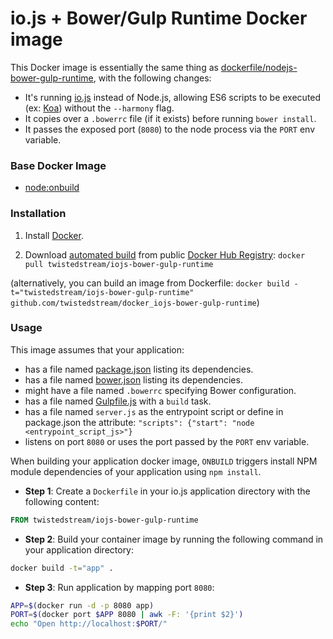 # io.js + Bower/Gulp Runtime Docker image

This Docker image is essentially the same thing as [dockerfile/nodejs-bower-gulp-runtime](https://registry.hub.docker.com/u/dockerfile/nodejs-bower-gulp-runtime/), with the following changes:

- It's running [io.js](https://iojs.org/) instead of Node.js, allowing ES6 scripts to be executed (ex: [Koa](http://koajs.com/)) without the `--harmony` flag.
- It copies over a `.bowerrc` file (if it exists) before running `bower install`.
- It passes the exposed port (`8080`) to the node process via the `PORT` env variable.

### Base Docker Image

* [node:onbuild](https://registry.hub.docker.com/u/library/iojs)

### Installation

1. Install [Docker](https://www.docker.com/).

2. Download [automated build](https://registry.hub.docker.com/u/twistedstream/iojs-bower-gulp-runtime/) from public [Docker Hub Registry](https://registry.hub.docker.com/): `docker pull twistedstream/iojs-bower-gulp-runtime`

(alternatively, you can build an image from Dockerfile: `docker build -t="twistedstream/iojs-bower-gulp-runtime" github.com/twistedstream/docker_iojs-bower-gulp-runtime`)

### Usage

This image assumes that your application:

* has a file named [package.json](https://docs.npmjs.com/files/package.json) listing its dependencies.
* has a file named [bower.json](http://bower.io/docs/creating-packages/) listing its dependencies.
* might have a file named `.bowerrc` specifying Bower configuration.
* has a file named [Gulpfile.js](https://github.com/gulpjs/gulp/blob/master/README.md) with a `build` task.
* has a file named `server.js` as the entrypoint script or define in package.json the attribute: `"scripts": {"start": "node <entrypoint_script_js>"}`
* listens on port `8080` or uses the port passed by the `PORT` env variable.

When building your application docker image, `ONBUILD` triggers install NPM module dependencies of your application using `npm install`.

* **Step 1**: Create a `Dockerfile` in your io.js application directory with the following content:

```dockerfile
FROM twistedstream/iojs-bower-gulp-runtime
```

* **Step 2**: Build your container image by running the following command in your application directory:

```sh
docker build -t="app" .
```

* **Step 3**: Run application by mapping port `8080`:

```sh
APP=$(docker run -d -p 8080 app)
PORT=$(docker port $APP 8080 | awk -F: '{print $2}')
echo "Open http://localhost:$PORT/"
```
